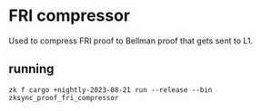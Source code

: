 # FRI compressor

Used to compress FRI proof to Bellman proof that gets sent to L1.

## running

`zk f cargo +nightly-2023-08-21 run --release --bin zksync_proof_fri_compressor`
